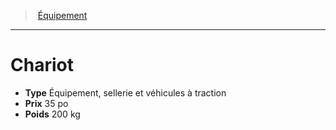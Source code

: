 ﻿---
!EquipmentItem
Type: Équipement, sellerie et véhicules à traction
Price: 35 po
Weight: 200 kg
Id: equipment_hd.md#chariot
ParentLink: equipment_hd.md#Équipement
Name: Chariot
ParentName: Équipement
NameLevel: 1
Attributes: {}
---
> [Équipement](hd_equipment.md)

---

# Chariot

- **Type** Équipement, sellerie et véhicules à traction
- **Prix** 35 po
- **Poids** 200 kg

